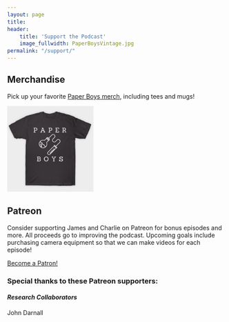 ```yaml
---
layout: page
title:  
header:
    title: 'Support the Podcast'
    image_fullwidth: PaperBoysVintage.jpg
permalink: "/support/"
---
```


## Merchandise
Pick up your favorite [Paper Boys merch](https://www.teepublic.com/stores/paper-boys), including tees and mugs! 

<img src="/images/merch.PNG" alt="Paper Boys shirt" width="200"/>

## Patreon
Consider supporting James and Charlie on Patreon for bonus episodes and more. All proceeds go to improving the podcast. Upcoming goals include purchasing camera equipment so that we can make videos for each episode!

<a href="https://www.patreon.com/bePatron?u=19726787" data-patreon-widget-type="become-patron-button">Become a Patron!</a><script async src="https://c6.patreon.com/becomePatronButton.bundle.js"></script>

### Special thanks to these Patreon supporters:

#### _Research Collaborators_
John Darnall
